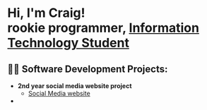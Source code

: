 <h1>Hi, I'm Craig! <br/><a>rookie programmer</a>, <a href="www.linkedin.com/in/craig-cartasano-4b7439242">Information Technology Student</a></h1>

<h2>👨‍💻 Software Development Projects:</h2>

- <b>2nd year social media website project</b>
  - [Social Media website](https://github.com/Arvenn03/social-media-website)
-
